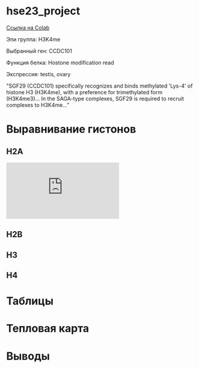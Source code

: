 # hse23_project

[Ссылка на Colab](https://colab.research.google.com/drive/142berzmzqlXVrxjvGY-LQnU2WTjGTvki?usp=sharing)

Эпи группа: H3K4me

Выбранный ген: CCDC101

Функция белка: Hostone modification read 

Экспрессия: testis, ovary

"SGF29 (CCDC101) specifically recognizes and binds methylated 'Lys-4' of histone H3 (H3K4me), with a preference for trimethylated form (H3K4me3)... In the SAGA-type complexes, SGF29 is required to recruit complexes to H3K4me…”

# Выравнивание гистонов 
## H2A
![1](https://github.com/alkmnd/hse23_project/raw/main/img/H2A.img)
## H2B
## H3
## H4

# Таблицы

# Тепловая карта 

# Выводы

